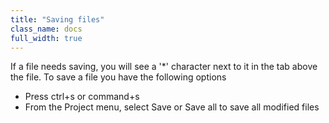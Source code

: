 ```yaml
---
title: "Saving files"
class_name: docs
full_width: true
---
```


If a file needs saving, you will see a '*' character next to it in the tab above the file. To save a file you have the following options

- Press ctrl+s or command+s
- From the Project menu, select Save or Save all to save all modified files



